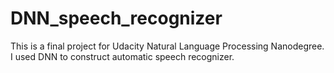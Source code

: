 # DNN_speech_recognizer

This is a final project for Udacity Natural Language Processing Nanodegree. I used DNN to construct automatic speech recognizer.
